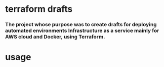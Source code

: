 # terraform drafts
### The project whose purpose was to create drafts for deploying automated environments Infrastructure as a service mainly for AWS cloud and  Docker, using Terraform.

# usage 

